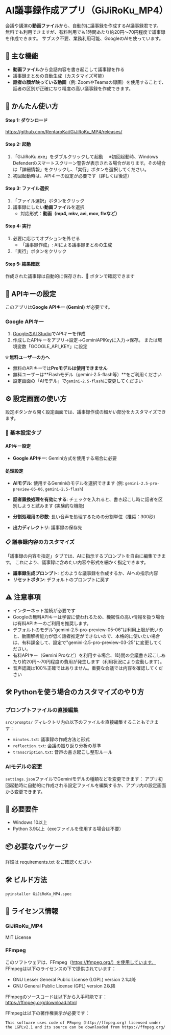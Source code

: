 # AI議事録作成アプリ（GiJiRoKu_MP4）

会議や講演の**動画ファイル**から、自動的に議事録を作成するAI議事録君です。  
無料でも利用できますが、有料利用でも1時間あたり約20円～70円程度で議事録を作成できます。 
サブスク不要、業務利用可能、GoogleのAIを使っています。　　

## 🌟 主な機能

- **動画ファイル**から会話内容を書き起こして議事録を作る
- 議事録まとめの自動生成（カスタマイズ可能）
- **話者の顔が映っている動画**（例: ZoomやTeamsの録画）を使用することで、話者の区別が正確になり精度の高い議事録を作成できます。

## 🚀 かんたん使い方

#### Step 1: ダウンロード
https://github.com/RentaroKai/GiJiRoKu_MP4/releases/

#### Step 2: 起動
1. 「GiJiRoKu.exe」をダブルクリックして起動
　※初回起動時、Windows Defenderのスマートスクリーン警告が表示される場合があります。その場合は「詳細情報」をクリックし、「実行」ボタンを選択してください。
2. 初回起動時は、APIキーの設定が必要です（詳しくは後述）

#### Step 3: ファイル選択
1. 「ファイル選択」ボタンをクリック
2. 議事録にしたい**動画ファイル**を選択
   - 対応形式：**動画（mp4, mkv, avi, mov, flvなど）**

#### Step 4: 実行
1. 必要に応じてオプションを外せる
   - 「議事録作成」: AIによる議事録まとめの生成
2. 「実行」ボタンをクリック

#### Step 5: 結果確認
作成された議事録は自動的に保存され、📁 ボタンで確認できます


## 🔑 APIキーの設定

このアプリは**Google APIキー (Gemini)** が必要です。

### Google APIキー
1. [GoogleのAI Studio](https://aistudio.google.com/app/apikey)でAPIキーを作成
2. 作成したAPIキーをアプリ→設定→GeminiAPIKeyに入力→保存。
または環境変数「GOOGLE_API_KEY」に設定

**💡 無料ユーザーの方へ**
- 無料のAPIキーでは**Proモデルは使用できません**
- 無料ユーザーは**Flashモデル（gemini-2.5-flash等）**をご利用ください
- 設定画面の「AIモデル」で`gemini-2.5-flash`に変更してください

## ⚙️ 設定画面の使い方

設定ボタンから開く設定画面では、議事録作成の細かい部分をカスタマイズできます。

### 📝 基本設定タブ

#### APIキー設定
- **Google APIキー**: Gemini方式を使用する場合に必要

#### 処理設定
- **AIモデル**: 使用するGeminiのモデルを選択できます (例: `gemini-2.5-pro-preview-05-06`, `gemini-2.5-flash`)
- **話者置換処理を有効にする**: チェックを入れると、書き起こし時に話者を区別しようと試みます (実験的な機能)

- **分割処理用の秒数**: 長い音声を処理するための分割単位（推奨：300秒）
- **出力ディレクトリ**: 議事録の保存先

### 📋 議事録内容のカスタマイズ

「議事録の内容を指定」タブでは、AIに指示するプロンプトを自由に編集できます。
これにより、議事録に含めたい内容や形式を細かく指定できます。

- **議事録生成プロンプト**: どのような議事録を作成するか、AIへの指示内容
- **リセットボタン**: デフォルトのプロンプトに戻す

## ⚠️ 注意事項
- インターネット接続が必要です
- Googleの無料APIキーは学習に使われるため、機密性の高い情報を扱う場合は有料APIキーのご利用を推奨します。
- デフォルトのモデル"gemini-2.5-pro-preview-05-06"は利用上限が低いのと、動画解析能力が低く話者推定ができないので、本格的に使いたい場合は、有料課金して、設定で"gemini-2.5-pro-preview-03-25"に変更してください。
- 有料APIキー（Gemini Proなど）を利用する場合、1時間の会議書き起こしあたり約20円～70円程度の費用が発生します（利用状況により変動します）。
- 音声認識は100%正確ではありません。重要な会議では内容を確認してください


## 🛠️ Pythonを使う場合のカスタマイズのやり方

### プロンプトファイルの直接編集
`src/prompts/` ディレクトリ内の以下のファイルを直接編集することもできます：

- `minutes.txt`: 議事録の作成方法と形式
- `reflection.txt`: 会議の振り返り分析の基準
- `transcription.txt`: 音声の書き起こし整形ルール

### AIモデルの変更
`settings.json`ファイルでGeminiモデルの種類などを変更できます：
アプリ初回起動時に自動的に作成される設定ファイルを編集するか、アプリ内の設定画面から変更できます。

## 🔧 必要要件

- Windows 10以上
- Python 3.9以上（exeファイルを使用する場合は不要）

## 📦 必要なパッケージ

詳細は requirements.txt をご確認ください

## 🛠️ ビルド方法

```bash
pyinstaller GiJiRoKu_MP4.spec
```

## 📝 ライセンス情報

### GiJiRoKu_MP4
MIT License

### FFmpeg
このソフトウェアは、FFmpeg（https://ffmpeg.org/）を使用しています。
FFmpegは以下のライセンスの下で提供されています：

- GNU Lesser General Public License (LGPL) version 2.1以降
- GNU General Public License (GPL) version 2以降

FFmpegのソースコードは以下から入手可能です：
https://ffmpeg.org/download.html

FFmpegは以下の著作権表示が必要です：
```
This software uses code of FFmpeg (http://ffmpeg.org) licensed under the LGPLv2.1 and its source can be downloaded from https://ffmpeg.org/
```

